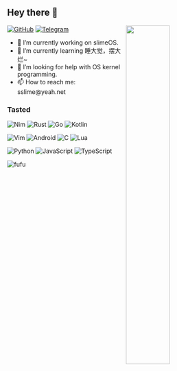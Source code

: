 ## Hey there 👋

<img align="right" block src="https://github-readme-stats.vercel.app/api?username=sslime336&show_icons=true&theme=dracula" width="45%" />

[![GitHub](https://img.shields.io/badge/github-%23100000.svg?&style=for-the-badge&logo=github&logoColor=white)](https://github.com/sslime336)
[![Telegram](https://img.shields.io/badge/telegram-%232B5278.svg?&style=for-the-badge&logo=telegram&logoColor=white)](https://t.me/sslime336)

<ul>
  <li>🔭 I’m currently working on slimeOS.</li>
  <li>🌱 I’m currently learning 睡大觉，摆大烂~</li>
  <li>🤔 I’m looking for help with OS kernel programming.</li>
  <li>📫 How to reach me: sslime@yeah.net</li>
</ul>

### Tasted
![Nim](https://img.shields.io/badge/Nim-111f2c?style=for-the-badge&logo=nim)
![Rust](https://img.shields.io/badge/Rust-F07416?style=for-the-badge&logo=rust)
![Go](https://img.shields.io/badge/Golang-111f2c?style=for-the-badge&logo=go)
![Kotlin](https://img.shields.io/badge/Kotlin-BAF050?style=for-the-badge&logo=kotlin)

![Vim](https://img.shields.io/badge/Vim-2ba840?style=for-the-badge&logo=vim)
![Android](https://img.shields.io/badge/Android-EE5079?style=for-the-badge&logo=android)
![C](https://img.shields.io/badge/C-2d3834?style=for-the-badge&logo=c)
![Lua](https://img.shields.io/badge/Lua-0f203b?style=for-the-badge&logo=lua)

![Python](https://img.shields.io/badge/Python-0f203b?style=for-the-badge&logo=python)
![JavaScript](https://img.shields.io/badge/Javascript-398FDC?style=for-the-badge&logo=javascript)
![TypeScript](https://img.shields.io/badge/TypeScript-5618C4?style=for-the-badge&logo=typescript)

![fufu](https://user-images.githubusercontent.com/97684920/223184747-8fb39d2b-64ed-42c3-b9e2-3acd309df2df.gif)

<!-- <img align="" src="https://github-readme-stats.vercel.app/api/top-langs/?username=sslime336&layout=compact&langs_count=10&exclude_repo=risc-v-roam&theme=dracula" /> -->
